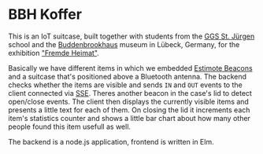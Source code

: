 BBH Koffer
==========

This is an IoT suitcase, built together with students from the [GGS St. Jürgen][ggs]
school and the [Buddenbrookhaus][bbh] museum in Lübeck, Germany, for the exhibition
["Fremde Heimat"][fh].

Basically we have different items in which we embedded [Estimote Beacons][es]
and a suitcase that's positioned above a Bluetooth antenna. The backend checks
whether the items are visible and sends `IN` and `OUT` events to the client
connected via [SSE][sse]. Theres another beacon in the case's lid to detect
open/close events. The client then displays the currently visible items and
presents a little text for each of them. On closing the lid it increments each
item's statistics counter and shows a little bar chart about how many other
people found this item usefull as well.

The backend is a node.js application, frontend is written in Elm.

[ggs]: http://www.ggs-stjuergen.de/home.html
[bbh]: http://buddenbrookhaus.de
[fh]: http://buddenbrookhaus.de/de/46/asid:211/ausstellungen-buddenbrookhaus.html
[es]: http://estimote.com
[sse]: https://en.wikipedia.org/wiki/Server-sent_events
